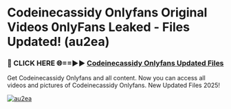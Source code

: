# Codeinecassidy Onlyfans Original Videos 0nlyFans Leaked - Files Updated! (au2ea)

<h3>🔴 CLICK HERE 🌐==►► <a href="https://tinyurl.com/ehrbuxhb" rel="nofollow">Codeinecassidy Onlyfans Updated Files</a></h3>

Get Codeinecassidy Onlyfans and all content. Now you can access all videos and pictures of Codeinecassidy Onlyfans. New Updated Files 2025!

[![au2ea](https://i.imgur.com/lVYEuWS.gif)](https://tinyurl.com/ehrbuxhb)

